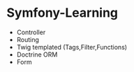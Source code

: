 # Symfony-Learning 

- Controller 
- Routing  
- Twig templated (Tags,Filter,Functions)      
- Doctrine ORM   
- Form   
